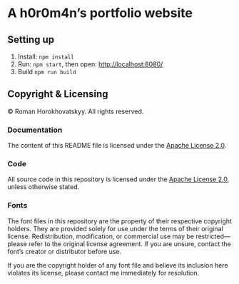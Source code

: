 # A h0r0m4n’s portfolio website

## Setting up

1. Install: `npm install`
2. Run: `npm start`, then open: <http://localhost:8080/>
3. Build `npm run build`

## Copyright & Licensing

© Roman Horokhovatskyy. All rights reserved.  

### Documentation

The content of this README file is licensed under the [Apache License 2.0](https://www.apache.org/licenses/LICENSE-2.0).  

### Code 

All source code in this repository is licensed under the [Apache License 2.0](https://www.apache.org/licenses/LICENSE-2.0), unless otherwise stated.  

### Fonts

The font files in this repository are the property of their respective copyright holders. They are provided solely for use under the terms of their original license. Redistribution, modification, or commercial use may be restricted—please refer to the original license agreement. If you are unsure, contact the font’s creator or distributor before use.  

If you are the copyright holder of any font file and believe its inclusion here violates its license, please contact me immediately for resolution.
